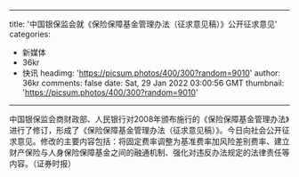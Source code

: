 
---
title: '中国银保监会就《保险保障基金管理办法（征求意见稿）》公开征求意见'
categories: 
 - 新媒体
 - 36kr
 - 快讯
headimg: 'https://picsum.photos/400/300?random=9010'
author: 36kr
comments: false
date: Sat, 29 Jan 2022 03:00:56 GMT
thumbnail: 'https://picsum.photos/400/300?random=9010'
---

<div>   
中国银保监会商财政部、人民银行对2008年颁布施行的《保险保障基金管理办法》进行了修订，形成了《保险保障基金管理办法（征求意见稿）》。今日向社会公开征求意见。修改的主要内容包括：将固定费率调整为基准费率加风险差别费率、建立财产保险与人身保险保障基金之间的融通机制、强化对违反办法规定的法律责任等内容。（证券时报）  
</div>
            